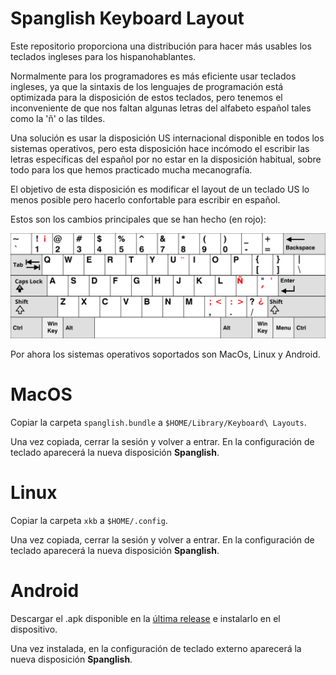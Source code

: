 # Spanglish Keyboard Layout

Este repositorio proporciona una distribución para hacer más usables los teclados ingleses para los hispanohablantes.

Normalmente para los programadores es más eficiente usar teclados ingleses, ya que la sintaxis de los lenguajes de programación está optimizada para la disposición de estos teclados, pero tenemos el inconveniente de que nos faltan algunas letras del alfabeto español tales como la 'ñ' o las tildes.

Una solución es usar la disposición US internacional disponible en todos los sistemas operativos, pero esta disposición hace incómodo el escribir las letras específicas del español por no estar en la disposición habitual, sobre todo para los que hemos practicado mucha mecanografía.

El objetivo de esta disposición es modificar el layout de un teclado US lo menos posible pero hacerlo confortable para escribir en español.

Estos son los cambios principales que se han hecho (en rojo):

![spanglish keyboard layout](KB_spanglish.svg)


Por ahora los sistemas operativos soportados son MacOs, Linux y Android.

MacOS
=====

Copiar la carpeta `spanglish.bundle` a `$HOME/Library/Keyboard\ Layouts`.

Una vez copiada, cerrar la sesión y volver a entrar. En la configuración de teclado aparecerá la nueva disposición **Spanglish**.

Linux
=====

Copiar la carpeta `xkb` a `$HOME/.config`.

Una vez copiada, cerrar la sesión y volver a entrar. En la configuración de teclado aparecerá la nueva disposición **Spanglish**.

Android
=======

Descargar el .apk disponible en la [última release](https://github.com/bladecoder/spanglish-keyboard-layout/releases/latest) e instalarlo en el dispositivo.

Una vez instalada, en la configuración de teclado externo aparecerá la nueva disposición **Spanglish**.

